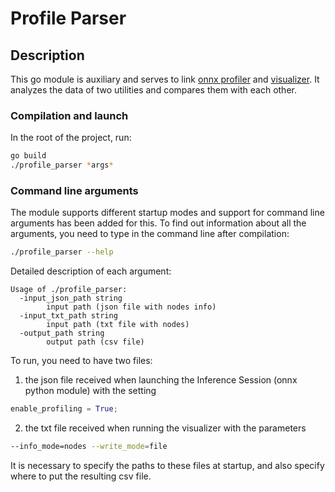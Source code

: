 # Profile Parser

## Description
This go module is auxiliary and serves to link [onnx profiler](https://onnxruntime.ai/docs/performance/tune-performance.html) and [visualizer](https://github.com/XellarReps/visualizer). 
It analyzes the data of two utilities and compares them with each other.

### Compilation and launch

In the root of the project, run:

```bash
go build
./profile_parser *args*
```

### Command line arguments
The module supports different startup modes and support for command line arguments has been added for this.
To find out information about all the arguments, you need to type in the command line after compilation:
```bash
./profile_parser --help
```

Detailed description of each argument:
```text
Usage of ./profile_parser:
  -input_json_path string
        input path (json file with nodes info)
  -input_txt_path string
        input path (txt file with nodes)
  -output_path string
        output path (csv file)
```

To run, you need to have two files:
1) the json file received when launching the Inference Session (onnx python module) with the setting 
```python
enable_profiling = True;
```
2) the txt file received when running the visualizer with the parameters 
```bash
--info_mode=nodes --write_mode=file
```

It is necessary to specify the paths to these files at startup, and also specify where to put the resulting csv file.